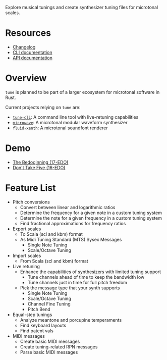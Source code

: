 Explore musical tunings and create synthesizer tuning files for microtonal scales.

# Resources

- [Changelog](https://github.com/Woyten/tune/releases)
- [CLI documentation](https://github.com/Woyten/tune/blob/master/tune-cli/README.md)
- [API documentation](https://docs.rs/tune/)

# Overview

`tune` is planned to be part of a larger ecosystem for microtonal software in Rust.

Current projects relying on `tune` are:

- [`tune-cli`](https://github.com/Woyten/tune/tree/master/tune-cli): A command line tool with live-retuning capabilities
- [`microwave`](https://github.com/Woyten/tune/tree/master/microwave): A microtonal modular waveform synthesizer
- [`fluid-xenth`](https://github.com/Woyten/tune/tree/master/fluid-xenth): A microtonal soundfont renderer

# Demo

- [The Bedoginning (17-EDO)](https://youtu.be/gaYvK9OBHK0)
- [Don't Take Five (16-EDO)](https://youtu.be/LLgClI8pyNw)

# Feature List

- Pitch conversions
  - Convert between linear and logarithmic ratios
  - Determine the frequency for a given note in a custom tuning system
  - Determine the note for a given frequency in a custom tuning system
  - Find fractional approximations for frequency ratios
- Export scales
  - To Scala (scl and kbm) format
  - As Midi Tuning Standard (MTS) Sysex Messages
    - Single Note Tuning
    - Scale/Octave Tuning
- Import scales
  - From Scala (scl and kbm) format
- Live retuning
  - Enhance the capabilities of synthesizers with limited tuning support
    - Tune channels ahead of time to keep the bandwidth low
    - Tune channels just in time for full pitch freedom
  - Pick the message type that your synth supports
    - Single Note Tuning
    - Scale/Octave Tuning
    - Channel Fine Tuning
    - Pitch Bend
- Equal-step tunings
  - Analyze meantone and porcupine temperaments
  - Find keyboard layouts
  - Find patent vals
- MIDI messages
  - Create basic MIDI messages
  - Create tuning-related RPN messages
  - Parse basic MIDI messages